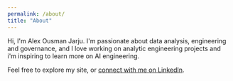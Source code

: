```yaml
---
permalink: /about/
title: "About"
---
```


Hi, I'm Alex Ousman Jarju. I'm passionate about data analysis, engineering and governance, and I love working on analytic engineering projects and i'm inspiring to learn more on AI engineering.

Feel free to explore my site, or [connect with me on LinkedIn](https://linkedin.com/in/alex-ousman-jarju).
